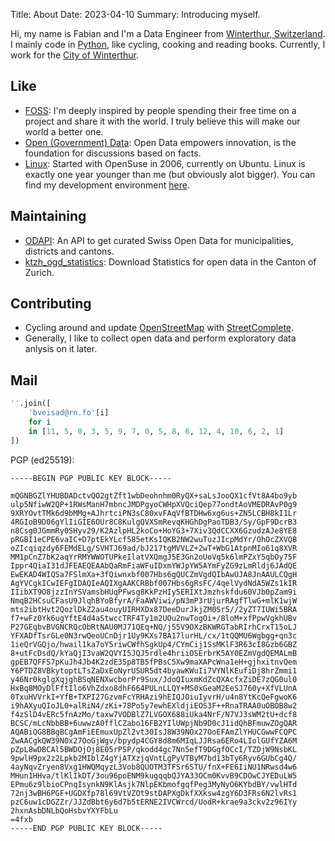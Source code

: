 Title: About
Date: 2023-04-10
Summary: Introducing myself.

Hi, my name is Fabian and I'm a Data Engineer from [Winterthur, Switzerland](https://www.openstreetmap.org/relation/1682243). I mainly code in [Python](http://python.org), like cycling, cooking and reading books. Currently, I work for the [City of Winterthur](https://stadt.winterthur.ch/).

## Like
* [FOSS](https://en.wikipedia.org/wiki/Free_and_open-source_software): I'm deeply inspired by people spending their free time on a project and share it with the world. I truly believe this will make our world a better one.
* [Open (Government) Data](https://en.wikipedia.org/wiki/Open_data): Open Data empowers innovation, is the foundation for discussions based on facts.
* [Linux](http://kernel.org): Started with OpenSuse in 2006, currently on Ubuntu. Linux is exactly one year younger than me (but obviously alot bigger). You can find my development environment [here](https://github.com/fbardos/devenv).

## Maintaining
* [ODAPI](https://github.com/fbardos/odapi): An API to get curated Swiss Open Data for municipalities, districts and cantons.
* [ktzh_ogd_statistics](https://github.com/fbardos/ktzh_ogd_statistics): Download Statistics for open data in the Canton of Zurich.

## Contributing
* Cycling around and update [OpenStreetMap](https://www.openstreetmap.org/) with [StreetComplete](https://streetcomplete.app/).
* Generally, I like to collect open data and perform exploratory data anlysis on it later.

## Mail
```python
''.join([
    'bveisad@rn.fo'[i]
    for i
    in [11, 5, 0, 3, 5, 9, 7, 0, 5, 8, 6, 12, 4, 10, 6, 2, 1]
])
```

PGP (ed25519):

```text
-----BEGIN PGP PUBLIC KEY BLOCK-----

mQGNBGZlYHUBDADctvQO2gtZft1wbDeohnhm0RyQX+saLsJooQX1cfVt8A4bo9yb
ulp5NfiwW2QP+1RWsManH7mbncJMDPgyoCWHpXVQciQep77ondtAoVMEDRAvP0g9
9XRYOvtTMk6d9bMMg+AJhrtciPN3sC80xvFAqVfBTDHw6xg6us+ZN5LCBH8kI1Lr
4RGIoB9D06gYlIiGIE6OUr8C8KulgQVXSmRevqKHGhDgPaoTDB3/Sy/GpF9DcrB3
n8Csg0JGmmRy0SHyv29/K2AzlpHL2koCo+HoYG3+7Xiv3QdCCXX6GzudzAJe8YE8
pRGBI1eCPE6vaIC+D7ptEkYLcf585etKsIQKB2NW2wuTuzJIcpMdYr/OhOcZXVQB
oZIcqiqzdy6FEMdELg/SVHTJ69ad/bJ217tgMVVLZ+2wT+WbG1AtpnMIo61q8XVR
MM1pCnZ7bK2aqYrRMYWWOTUPkeIlatVXQmgJ5E3Gn2oUoVq5k6lmPZxY5qbOy75F
Ippr4QiaI31dJFEAEQEAAbQaRmFiaWFuIDxmYWJpYW5AYmFyZG9zLmRldj6JAdQE
EwEKAD4WIQSa7FSlmXa+3fQiwnxbf007Hbs6gQUCZmVgdQIbAwUJA8JnAAULCQgH
AgYVCgkICwIEFgIDAQIeAQIXgAAKCRBbf007Hbs6gRsFC/4qelVydNdA5WZs1kIR
IIibXT9O8jzzInYSVamsbHUqPFwsg8KkPzHIy5ERIXtJmzhskfdu60VJb0pZam9i
NmqB2HCsuCFasU9JlqhBYoBfyrA/FaAWViwi/pN3mP3rUjurRAgfTlwG+mlK1wjW
mts2ibtHvt2QozlDkZ2au4ouyUIRHXDx87DeeDurJkjZM0Sr5//2yZT7IUWi5BRA
f7+wFz0Yk6ugYftE4d4aStwccTRF4Ty1m2UOu2nwTogOi+/8loM+xfPpwVgkhUBv
P27GEqbvBVGNCRQcObRtNAU0MJ71QEq+NQ/j55V9OXzBKWRGTabRIrhCrxT15oLJ
YFXADfTsrGLe0N3rwQeoUCnDjr1Uy9KXs7BA17lurHL/cx/1tQQMU6Wgbgg+qn3c
1ieQrVGQjo/hwail1ka7oY5riwCWfhSgkUp4/CYmCij1SsMKlF3R63cI8Gzb6GBZ
8+utFcDsdQ/kYaQjI3vaW2QVYI5JQJ5rdle4hriiOSErbrK5AY0EZmVgdQEMALmB
gpEB7QFFS7pKuJh4Jb4K2zdE35p8TB5fPBsC5Xw9maXAPcWna1eH+gjhxitnvQem
Y6PTDZ8VBkytoptLTsZaDxEoNyrUSUR5dt4byawKWuIi7VYNlKEufiDj8hrZmmi1
y46Nr0kglgXqjghBSqNENXwcborPr9Sux/JdoQIuxmKdZcQXAcfxZiDE7zQG0ul0
HxBq8MOyDlFftIlo6VhZdxo8dhF664PULnLLQY+MS0xGeaM2EeSJ760y+XfVLUnA
0TxuHVVrkI+YfB+TXPI27GzvmFcYRHAzi9hEIQJOiuIyvrH/u4n8YtKcQeFgwoK6
i9hAXyuQIoJL0+alRiN4/zKi+78Po5y7ewhEXldjiEOS3F++RnaTRAA0uOBOB8w2
f4zSlD4vERc5fnAzMo/taxw7VODBlZ7LVGOX688iUka4NrF/N7VJ3sWM2tU+dcf8
BCSC/mLcNbbBB+6uwwzA0fflCZabo16FB2YIlUWpjNb9D0cJ1idQhBFmuwZOgQAR
AQABiQG8BBgBCgAmFiEEmuxUpZl2vt30IsJ8W39NOx27OoEFAmZlYHUCGwwFCQPC
ZwAACgkQW39NOx27OoGjWgv/bpydp4CGY8d8m6MIqLJJRsa6ERo4LIolGUfYZA6M
pZpL8wDBCAl5BWDOjOj8E05rPSP/qkodd4gc7Nn5efT9DGgfOCcI/TZDjW9NsbKL
9pwlH9px2z2Lpkb2MIblZ4gYjATXzjqVntLgPyVTByM7bd13bTy6Ryv6GUbCg4Q/
4ayNqvZryen8Vxg1HWQMqyzL3Vob8QUOTM3TFSr6STU/fnX+FE6IiNU1NRwsd4w6
MHun1HHva/tlKlIkDT/3ou96poENM9kugqqbQJYA33OCm0KvvB9CDOwCJYEDuLW5
EPmu6z9lbioCPnqIsynkN9KlAsjk7NlpEKbmofgqfPeg3MyNyO6KYbdBY/vwlHTd
72nj3wBH6PGF+UGDXfp78l69VtVZOt9stDAPXgDkfXXksw4zgY6D3FRs6N2lvRs1
pzC6uw1cDGZZr/JJZdBbt6y6d7b5tERNE2IVCWrcd/UodR+krae9a3ckv2z96IYy
2hxnAsbDNLbQoHsbvYXYFbLu
=4fxb
-----END PGP PUBLIC KEY BLOCK-----
```
